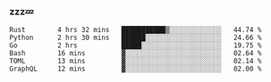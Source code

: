 ### zzz💤

<!--
**ArberSephirotheca/ArberSephirotheca** is a ✨ _special_ ✨ repository because its `README.md` (this file) appears on your GitHub profile.

Here are some ideas to get you started:

- 🌱 I’m currently learning Rust, Distributed System, and Database.
- 😄 Pronouns: He/Him
-->

<!--START_SECTION:waka-->

```text
Rust        4 hrs 32 mins   ███████████▒░░░░░░░░░░░░░   44.74 %
Python      2 hrs 30 mins   ██████░░░░░░░░░░░░░░░░░░░   24.66 %
Go          2 hrs           █████░░░░░░░░░░░░░░░░░░░░   19.75 %
Bash        16 mins         ▓░░░░░░░░░░░░░░░░░░░░░░░░   02.64 %
TOML        13 mins         ▓░░░░░░░░░░░░░░░░░░░░░░░░   02.14 %
GraphQL     12 mins         ▓░░░░░░░░░░░░░░░░░░░░░░░░   02.00 %
```

<!--END_SECTION:waka-->

